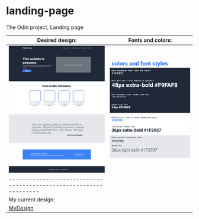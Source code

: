 # landing-page
The Odin project, Landing page

| Desired design:            | Fonts and colors:                    |
| -------------------------- | ------------------------------------ |
| ![Design](./images/01.png) | ![Colors and fonts](./images/02.png) |
| ----------------------------------------------------------------- |
| My current design:                                                |
| [MyDesign](https://tailor-ai.github.io/landing-page/)             |
